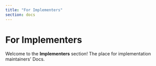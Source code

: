 ```yaml
---
title: "For Implementers"
section: docs
---
```


For Implementers
=========================

Welcome to the **Implementers** section! The place for implementation maintainers' Docs.
